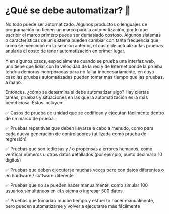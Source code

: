 # ¿Qué se debe automatizar? 💱

No todo puede ser automatizado. Algunos productos o lenguajes de programación no tienen un marco para la automatización, por lo que escribir el marco primero puede ser demasiado costoso. Algunos sistemas o características de un sistema pueden cambiar con tanta frecuencia que, como se mencionó en la sección anterior, el costo de actualizar las pruebas anularía el costo de tener automatización en primer lugar.

Y en algunos casos, especialmente cuando se prueba una interfaz web, uno tiene que lidiar con la velocidad de la red y de Internet donde la prueba tendría demoras incorporadas para no fallar innecesariamente, en cuyo caso las pruebas automatizadas pueden tomar más tiempo que las pruebas. a mano.

Entonces, ¿cómo se determina si debe automatizar algo? Hay ciertas tareas, pruebas y situaciones en las que la automatización es la más beneficiosa. Éstos incluyen:

✅ Casos de prueba de unidad que se codifican y ejecutan fácilmente dentro de un marco de prueba

✅ Pruebas repetitivas que deben llevarse a cabo a menudo, como para cada nueva generación de controladores (utilizada como prueba de regresión)

✅ Pruebas que son tediosas y / o propensas a errores humanos, como verificar números u otros datos detallados (por ejemplo, punto decimal a 10 dígitos)

✅ Pruebas que deben ejecutarse muchas veces pero con datos diferentes o en hardware / software diferente

✅ Pruebas que no se pueden hacer manualmente, como simular 100 usuarios simultáneos en el sistema o ingresar 500 datos

✅ Pruebas que tomarían mucho tiempo y esfuerzo hacer manualmente, pero pueden automatizarse y volver a ejecutarse más fácilmente
